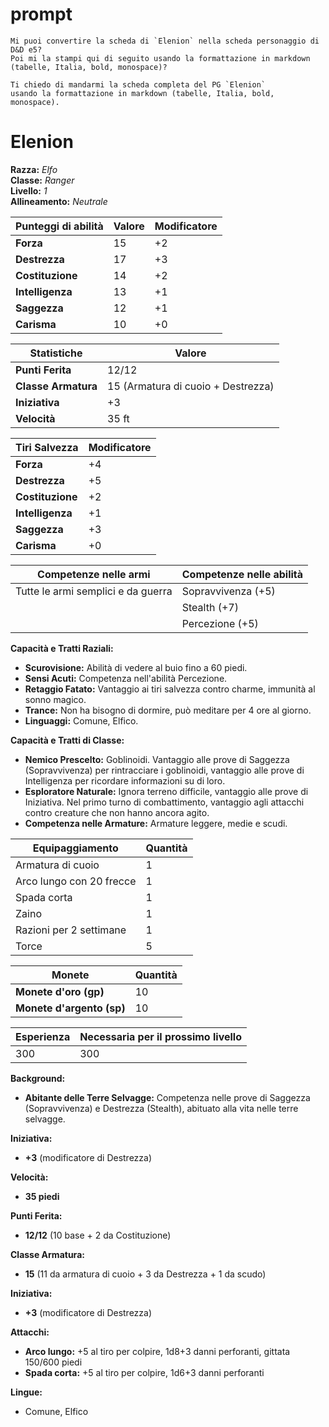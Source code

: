 # prompt

```
Mi puoi convertire la scheda di `Elenion` nella scheda personaggio di D&D e5? 
Poi mi la stampi qui di seguito usando la formattazione in markdown (tabelle, Italia, bold, monospace)?
```

```
Ti chiedo di mandarmi la scheda completa del PG `Elenion`
usando la formattazione in markdown (tabelle, Italia, bold, monospace).
```

# Elenion

**Razza:** *Elfo*  
**Classe:** *Ranger*  
**Livello:** *1*  
**Allineamento:** *Neutrale*  

| **Punteggi di abilità** | **Valore** | **Modificatore** |
| --- | --- | --- |
| **Forza** | 15 | +2 |
| **Destrezza** | 17 | +3 |
| **Costituzione** | 14 | +2 |
| **Intelligenza** | 13 | +1 |
| **Saggezza** | 12 | +1 |
| **Carisma** | 10 | +0 |

| **Statistiche** | **Valore** |
| --- | --- |
| **Punti Ferita** | 12/12 |
| **Classe Armatura** | 15 (Armatura di cuoio + Destrezza) |
| **Iniziativa** | +3 |
| **Velocità** | 35 ft |

| **Tiri Salvezza** | **Modificatore** |
| --- | --- |
| **Forza** | +4 |
| **Destrezza** | +5 |
| **Costituzione** | +2 |
| **Intelligenza** | +1 |
| **Saggezza** | +3 |
| **Carisma** | +0 |

| **Competenze nelle armi** | **Competenze nelle abilità** |
| --- | --- |
| Tutte le armi semplici e da guerra | Sopravvivenza (+5) |
| | Stealth (+7) |
| | Percezione (+5) |

**Capacità e Tratti Raziali:**
- **Scurovisione:** Abilità di vedere al buio fino a 60 piedi.
- **Sensi Acuti:** Competenza nell'abilità Percezione.
- **Retaggio Fatato:** Vantaggio ai tiri salvezza contro charme, immunità al sonno magico.
- **Trance:** Non ha bisogno di dormire, può meditare per 4 ore al giorno.
- **Linguaggi:** Comune, Elfico.

**Capacità e Tratti di Classe:**
- **Nemico Prescelto:** Goblinoidi. Vantaggio alle prove di Saggezza (Sopravvivenza) per rintracciare i goblinoidi, vantaggio alle prove di Intelligenza per ricordare informazioni su di loro.
- **Esploratore Naturale:** Ignora terreno difficile, vantaggio alle prove di Iniziativa. Nel primo turno di combattimento, vantaggio agli attacchi contro creature che non hanno ancora agito.
- **Competenza nelle Armature:** Armature leggere, medie e scudi.

| **Equipaggiamento** | **Quantità** |
| --- | --- |
| Armatura di cuoio | 1 |
| Arco lungo con 20 frecce | 1 |
| Spada corta | 1 |
| Zaino | 1 |
| Razioni per 2 settimane | 1 |
| Torce | 5 |

| **Monete** | **Quantità** |
| --- | --- |
| **Monete d'oro (gp)** | 10 |
| **Monete d'argento (sp)** | 10 |

| **Esperienza** | **Necessaria per il prossimo livello** |
| --- | --- |
| 300 | 300 |

**Background:**
- **Abitante delle Terre Selvagge:** Competenza nelle prove di Saggezza (Sopravvivenza) e Destrezza (Stealth), abituato alla vita nelle terre selvagge.

**Iniziativa:**
- **+3** (modificatore di Destrezza)

**Velocità:**
- **35 piedi**

**Punti Ferita:**
- **12/12** (10 base + 2 da Costituzione)

**Classe Armatura:**
- **15** (11 da armatura di cuoio + 3 da Destrezza + 1 da scudo)

**Iniziativa:**
- **+3** (modificatore di Destrezza)

**Attacchi:**
- **Arco lungo:** +5 al tiro per colpire, 1d8+3 danni perforanti, gittata 150/600 piedi
- **Spada corta:** +5 al tiro per colpire, 1d6+3 danni perforanti

**Lingue:**
- Comune, Elfico